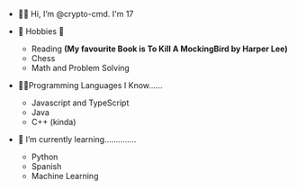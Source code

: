 - 👋😋 Hi, I’m @crypto-cmd. I'm 17

- 🏓 Hobbies 🎉
  + Reading __(My favourite Book is To Kill A MockingBird by Harper Lee)__
  + Chess
  + Math and Problem Solving

- 👨‍💻Programming Languages I Know......
  + Javascript and TypeScript
  + Java
  + C++ (kinda)
  
- 🏫 I’m currently learning..............
  + Python
  + Spanish
  + Machine Learning

